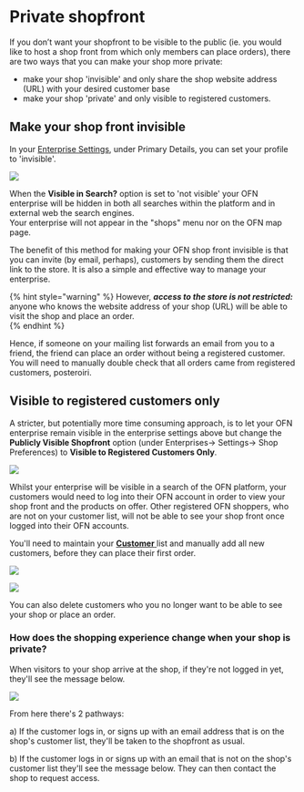 # Private shopfront

If you don’t want your shopfront to be visible to the public \(ie. you would like to host a shop front from which only members can place orders\), there are two ways that you can make your shop more private:

* make your shop 'invisible' and only share the shop website address \(URL\) with your desired customer base
* make your shop 'private' and only visible to registered customers.

## Make your shop front invisible

In your [Enterprise Settings](../enterprise-profile/enterprise-settings.md), under Primary Details, you can set your profile to 'invisible'. 

![](../../.gitbook/assets/visibleshop.jpg)

When the **Visible in Search?** option is set to 'not visible' your OFN enterprise will be hidden in both all searches within the platform and in external web the search engines.   
Your enterprise will not appear in the "shops" menu nor on the OFN map page. 

The benefit of this method for making your OFN shop front invisible is that you can invite \(by email, perhaps\), customers by sending them the direct link to the store.  It is also a simple and effective way to manage your enterprise.

{% hint style="warning" %}
However, _**access to the store is not restricted:**_ anyone who knows the website address of your shop \(URL\) will be able to visit the shop and place an order.  
{% endhint %}

Hence, if someone on your mailing list forwards an email from you to a friend, the friend can place an order without being a registered customer.  You will need to manually double check that all orders came from registered customers, posteroiri.

## Visible to registered customers only

A stricter, but potentially more time consuming approach, is to let your OFN enterprise remain visible in the enterprise settings above but change the **Publicly Visible Shopfront** option \(under Enterprises-&gt; Settings-&gt; Shop Preferences\) to **Visible to Registered Customers Only**.

![](../../.gitbook/assets/registered-customers-only.png)

Whilst your enterprise will be visible in a search of the OFN platform, your customers would need to log into their OFN account in order to view your shop front and the products on offer.  Other registered OFN shoppers, who are not on your customer list, will not be able to see your shop front once logged into their OFN accounts.

You'll need to maintain your [**Customer** ](customer-management-and-conditional-displays-prices/customers.md)list and manually add all new customers, before they can place their first order.

![](../../.gitbook/assets/customer1%20%281%29%20%281%29.jpg)

![](../../.gitbook/assets/add-new-customer.png)

You can also delete customers who you no longer want to be able to see your shop or place an order.

### How does the shopping experience change when your shop is private?

When visitors to your shop arrive at the shop, if they're not logged in yet, they'll see the message below.

![](../../.gitbook/assets/privateshop.jpg)

From here there's 2 pathways:

a\) If the customer logs in, or signs up with an email address that is on the shop's customer list, they'll be taken to the shopfront as usual.

b\) If the customer logs in or signs up with an email that is not on the shop's customer list they'll see the message below. They can then contact the shop to request access.

